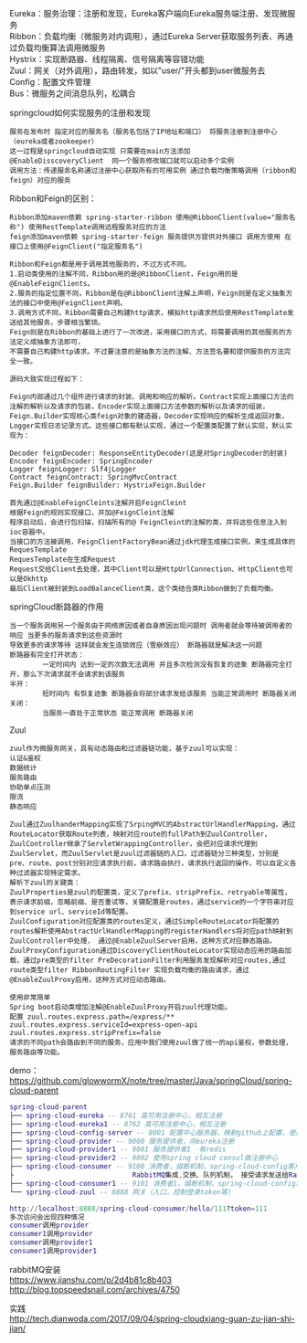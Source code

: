 Eureka：服务治理：注册和发现，Eureka客户端向Eureka服务端注册、发现微服务  
Ribbon：负载均衡（微服务对内调用），通过Eureka Server获取服务列表、再通过负载均衡算法调用微服务  
Hystrix：实现断路器、线程隔离、信号隔离等容错功能  
Zuul：网关（对外调用），路由转发，如以"user/"开头都到user微服务去  
Config：配置文件管理  
Bus：微服务之间消息队列，松耦合  

springcloud如何实现服务的注册和发现

    服务在发布时 指定对应的服务名（服务名包括了IP地址和端口） 将服务注册到注册中心（eureka或者zookeeper）
    这一过程是springcloud自动实现 只需要在main方法添加@EnableDisscoveryClient  同一个服务修改端口就可以启动多个实例
    调用方法：传递服务名称通过注册中心获取所有的可用实例 通过负载均衡策略调用（ribbon和feign）对应的服务

Ribbon和Feign的区别：

    Ribbon添加maven依赖 spring-starter-ribbon 使用@RibbonClient(value="服务名称") 使用RestTemplate调用远程服务对应的方法
    feign添加maven依赖 spring-starter-feign 服务提供方提供对外接口 调用方使用 在接口上使用@FeignClient("指定服务名")

    Ribbon和Feign都是用于调用其他服务的，不过方式不同。
    1.启动类使用的注解不同，Ribbon用的是@RibbonClient，Feign用的是@EnableFeignClients。
    2.服务的指定位置不同，Ribbon是在@RibbonClient注解上声明，Feign则是在定义抽象方法的接口中使用@FeignClient声明。
    3.调用方式不同，Ribbon需要自己构建http请求，模拟http请求然后使用RestTemplate发送给其他服务，步骤相当繁琐。
    Feign则是在Ribbon的基础上进行了一次改进，采用接口的方式，将需要调用的其他服务的方法定义成抽象方法即可，
    不需要自己构建http请求。不过要注意的是抽象方法的注解、方法签名要和提供服务的方法完全一致。
    
    源码大致实现过程如下：
    
    Feign内部通过几个组件进行请求的封装、调用和响应的解析。Contract实现上面接口方法的注解的解析以及请求的包装，Encoder实现上面接口方法参数的解析以及请求的组装，Feign.Builder实现核心类feign对象的建造器，Decoder实现响应的解析生成返回对象，Logger实现日志记录方式。这些接口都有默认实现，通过一个配置类配置了默认实现，默认实现为：
    
    Decoder feignDecoder: ResponseEntityDecoder(这是对SpringDecoder的封装)
    Encoder feignEncoder: SpringEncoder
    Logger feignLogger: Slf4jLogger
    Contract feignContract: SpringMvcContract
    Feign.Builder feignBuilder: HystrixFeign.Builder
    
    首先通过@EnableFeignCleints注解开启FeignCleint
    根据Feign的规则实现接口，并加@FeignCleint注解
    程序启动后，会进行包扫描，扫描所有的@ FeignCleint的注解的类，并将这些信息注入到ioc容器中。
    当接口的方法被调用，FeignClientFactoryBean通过jdk代理生成接口实例，来生成具体的RequesTemplate
    RequesTemplate在生成Request
    Request交给Client去处理，其中Client可以是HttpUrlConnection、HttpClient也可以是Okhttp
    最后Client被封装到LoadBalanceClient类，这个类结合类Ribbon做到了负载均衡。

springCloud断路器的作用

    当一个服务调用另一个服务由于网络原因或者自身原因出现问题时 调用者就会等待被调用者的响应 当更多的服务请求到这些资源时
    导致更多的请求等待 这样就会发生连锁效应（雪崩效应） 断路器就是解决这一问题
    断路器有完全打开状态：
            一定时间内 达到一定的次数无法调用 并且多次检测没有恢复的迹象 断路器完全打开，那么下次请求就不会请求到该服务
    半开：
            短时间内 有恢复迹象 断路器会将部分请求发给该服务 当能正常调用时 断路器关闭
    关闭：
            当服务一直处于正常状态 能正常调用 断路器关闭

Zuul

    zuul作为微服务网关，具有动态路由和过滤器链功能，基于zuul可以实现：
    认证&鉴权
    数据统计
    服务路由
    协助单点压测
    限流
    静态响应
    
    Zuul通过ZuulhanderMapping实现了SrpingMVC的AbstractUrlHandlerMapping，通过RouteLocator获取Route列表，映射对应route的fullPath到ZuulController，ZuulController继承了ServletWrappingController，会把对应请求代理到ZuulServlet，而ZuulServlet是zuul过滤器链的入口，过滤器链分三种类型，分别是pre、route、post分别对应请求执行前，请求路由执行，请求执行返回的操作，可以自定义各种过滤器实现特定需求。 
    解析下zuul的关键类：
    ZuulProperties是zuul的配置类，定义了prefix、stripPrefix、retryable等属性，表示请求前缀，忽略前缀、是否重试等，关键配置是routes，通过service的一个字符串对应到service url、serviceId等配置。
    ZuulConfiguration对应配置类的routes定义，通过SimpleRouteLocator将配置的routes解析使用AbstractUrlHandlerMapping的registerHandlers将对应path映射到ZuulController中处理， 通过@EnableZuulServer启用，这种方式对应静态路由。
    ZuulProxyConfiguration通过DiscoveryClientRouteLocator实现动态应用的路由加载，通过pre类型的filter PreDecorationFilter利用服务发现解析对应routes,通过route类型filter RibbonRoutingFilter 实现负载均衡的路由请求，通过@EnableZuulProxy启用，这种方式对应动态路由。
    
    使用非常简单
    Spring boot启动类增加注解@EnableZuulProxy开启zuul代理功能。
    配置 zuul.routes.express.path=/express/** 
    zuul.routes.express.serviceId=express-open-api 
    zuul.routes.express.stripPrefix=false 
    请求的不同path会路由到不同的服务，应用中我们使用zuul做了统一的api鉴权，参数处理，服务路由等功能。

demo：
https://github.com/glowwormX/note/tree/master/Java/springCloud/spring-cloud-parent
``` lua
spring-cloud-parent   
├── spring-cloud-eureka -- 8761 高可用注册中心，相互注册    
├── spring-cloud-eureka1 -- 8762 高可用注册中心，相互注册     
├── spring-cloud-config-server -- 8001 配置中心服务器，映射github上配置，使用Bus+RabbitMQ更新配置,/bus/refresh更新     
├── spring-cloud-provider -- 9000 服务提供者，向eureka注册   
├── spring-cloud-provider1 -- 9001 服务提供者1  有redis 
├── spring-cloud-provider2 -- 9002 使用spring cloud consul做注册中心
├── spring-cloud-consumer -- 9100 消费者，熔断机制，spring-cloud-config客户端, 
├                             RabbitMQ集成,交换、队列机制， 接受请求发送给RabbitMQ，consumer、provider中有消费
├── spring-cloud-consumer1 -- 9101 消费者1，熔断机制，spring-cloud-config客户端    
└── spring-cloud-zuul -- 8888 网关（入口，控制登录token等）   

http://localhost:8888/spring-cloud-consumer/hello/111?token=111
多次访问会出现四种情况
consumer调用provider
consumer1调用provider
consumer调用provider1
consumer1调用provider1
```

rabbitMQ安装   
https://www.jianshu.com/p/2d4b81c8b403   
http://blog.topspeedsnail.com/archives/4750   

实践   
http://tech.dianwoda.com/2017/09/04/spring-cloudxiang-guan-zu-jian-shi-jian/